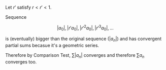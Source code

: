 Let $` r' `$ satisfy $` r < r' < 1 `$.

Sequence

```math
|a_0|, |r'a_0|, |r'^2 a_0|, |r'^3 a_0|, \dots
```

is (eventually) bigger than the original sequence $`(|a_n|)`$ and has convergent partial sums becasue it's a geometric series.

Therefore by Comparison Test, $`\sum |a_n|`$ converges and therefore $` \sum a_n `$ converges too.